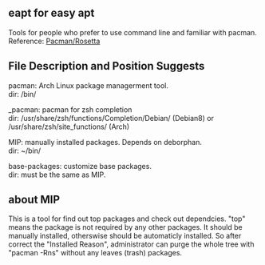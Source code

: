 ## eapt for easy apt
Tools for people who prefer to use command line and familiar with pacman.<br/>
Reference: [Pacman/Rosetta](https://wiki.archlinux.org/index.php/Pacman/Rosetta)

## File Description and Position Suggests
pacman: Arch Linux package managerment tool.<br/>
dir: /bin/

_pacman: pacman for zsh completion<br/>
dir: /usr/share/zsh/functions/Completion/Debian/ (Debian8) or /usr/share/zsh/site_functions/ (Arch)

MIP: manually installed packages. Depends on deborphan.<br/>
dir: ~/bin/

base-packages: customize base packages.<br/>
dir: must be the same as MIP.

## about MIP
This is a tool for find out top packages and check out dependcies. "top" means the package is not required by any other packages. It should be manually installed, otherswise should be automaticly installed. So after correct the "Installed Reason", administrator can purge the whole tree with "pacman -Rns" without any leaves (trash) packages.
